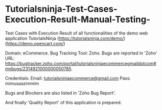# Tutorialsninja-Test-Cases-Execution-Result-Manual-Testing-
Test Cases with Execution Result of all functionalities of the demo web application TutorialsNinja (https://tutorialsninja.com/demo/) (https://demo.opencart.com/)

Domain: eCommerce.
Bug Tracking Tool: Zoho.
Bugs are reported in 'Zoho' URL: https://bugtracker.zoho.com/portal/tutorialsninjaecommercegmaildotcom#mybugs/2314921000000050785.

Credentials: 
Email: tutorialsninjaecommerce@gmail.com
Pass: mimusaazimmim

Bugs and Blockers are also listed in 'Zoho Bug Report'.

And finally 'Quality Report' of this application is prepared.
